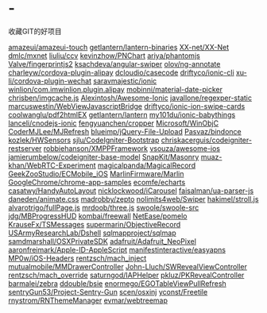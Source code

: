 # -
收藏GIT的好项目
<html>
<head>
    <meta charset="UTF-8">
    <title>Document</title>
</head>
<body>
    <a href="https://github.com/amazeui/amazeui-touch">amazeui/amazeui-touch</a>
<a href="https://github.com/getlantern/lantern-binaries">getlantern/lantern-binaries</a>
<a href="https://github.com/XX-net/XX-Net">XX-net/XX-Net</a>
<a href="https://github.com/dmlc/mxnet">dmlc/mxnet</a>
<a href="https://github.com/liuliu/ccv">liuliu/ccv</a>
<a href="https://github.com/kevinzhow/PNChart">kevinzhow/PNChart</a>
<a href="https://github.com/ariya/phantomjs">ariya/phantomjs</a>
<a href="https://github.com/Valve/fingerprintjs2">Valve/fingerprintjs2</a>
<a href="https://github.com/ksachdeva/angular-swiper">ksachdeva/angular-swiper</a>
<a href="https://github.com/olov/ng-annotate">olov/ng-annotate</a>
<a href="https://github.com/charleyw/cordova-plugin-alipay">charleyw/cordova-plugin-alipay</a>
<a href="https://github.com/dcloudio/casecode">dcloudio/casecode</a>
<a href="https://github.com/driftyco/ionic-cli">driftyco/ionic-cli</a>
<a href="https://github.com/xu-li/cordova-plugin-wechat">xu-li/cordova-plugin-wechat</a>
<a href="https://github.com/saravmajestic/ionic">saravmajestic/ionic</a>
<a href="https://github.com/winlion/com.imwinlion.plugin.alipay">winlion/com.imwinlion.plugin.alipay</a>
<a href="https://github.com/mobinni/material-date-picker">mobinni/material-date-picker</a>
<a href="https://github.com/chrisben/imgcache.js">chrisben/imgcache.js</a>
<a href="https://github.com/Alexintosh/Awesome-Ionic">Alexintosh/Awesome-Ionic</a>
<a href="https://github.com/javallone/regexper-static">javallone/regexper-static</a>
<a href="https://github.com/marcuswestin/WebViewJavascriptBridge">marcuswestin/WebViewJavascriptBridge</a>
<a href="https://github.com/driftyco/ionic-ion-swipe-cards">driftyco/ionic-ion-swipe-cards</a>
<a href="https://github.com/coolwanglu/pdf2htmlEX">coolwanglu/pdf2htmlEX</a>
<a href="https://github.com/getlantern/lantern">getlantern/lantern</a>
<a href="https://github.com/my101du/ionic-babythings">my101du/ionic-babythings</a>
<a href="https://github.com/lanceli/cnodejs-ionic">lanceli/cnodejs-ionic</a>
<a href="https://github.com/fengyuanchen/cropper">fengyuanchen/cropper</a>
<a href="https://github.com/Microsoft/WinObjC">Microsoft/WinObjC</a>
<a href="https://github.com/CoderMJLee/MJRefresh">CoderMJLee/MJRefresh</a>
<a href="https://github.com/blueimp/jQuery-File-Upload">blueimp/jQuery-File-Upload</a>
<a href="https://github.com/Pasvaz/bindonce">Pasvaz/bindonce</a>
<a href="https://github.com/kozlek/HWSensors">kozlek/HWSensors</a>
<a href="https://github.com/sjlu/CodeIgniter-Bootstrap">sjlu/CodeIgniter-Bootstrap</a>
<a href="https://github.com/chriskacerguis/codeigniter-restserver">chriskacerguis/codeigniter-restserver</a>
<a href="https://github.com/robbiehanson/XMPPFramework">robbiehanson/XMPPFramework</a>
<a href="https://github.com/vsouza/awesome-ios">vsouza/awesome-ios</a>
<a href="https://github.com/jamierumbelow/codeigniter-base-model">jamierumbelow/codeigniter-base-model</a>
<a href="https://github.com/SnapKit/Masonry">SnapKit/Masonry</a>
<a href="https://github.com/muaz-khan/WebRTC-Experiment">muaz-khan/WebRTC-Experiment</a>
<a href="https://github.com/magicalpanda/MagicalRecord">magicalpanda/MagicalRecord</a>
<a href="https://github.com/GeekZooStudio/ECMobile_iOS">GeekZooStudio/ECMobile_iOS</a>
<a href="https://github.com/MarlinFirmware/Marlin">MarlinFirmware/Marlin</a>
<a href="https://github.com/GoogleChrome/chrome-app-samples">GoogleChrome/chrome-app-samples</a>
<a href="https://github.com/ecomfe/echarts">ecomfe/echarts</a>
<a href="https://github.com/casatwy/HandyAutoLayout">casatwy/HandyAutoLayout</a>
<a href="https://github.com/nicklockwood/iCarousel">nicklockwood/iCarousel</a>
<a href="https://github.com/faisalman/ua-parser-js">faisalman/ua-parser-js</a>
<a href="https://github.com/daneden/animate.css">daneden/animate.css</a>
<a href="https://github.com/madrobby/zepto">madrobby/zepto</a>
<a href="https://github.com/nolimits4web/Swiper">nolimits4web/Swiper</a>
<a href="https://github.com/hakimel/stroll.js">hakimel/stroll.js</a>
<a href="https://github.com/alvarotrigo/fullPage.js">alvarotrigo/fullPage.js</a>
<a href="https://github.com/mrdoob/three.js">mrdoob/three.js</a>
<a href="https://github.com/swoole/swoole-src">swoole/swoole-src</a>
<a href="https://github.com/jdg/MBProgressHUD">jdg/MBProgressHUD</a>
<a href="https://github.com/kombai/freewall">kombai/freewall</a>
<a href="https://github.com/NetEase/pomelo">NetEase/pomelo</a>
<a href="https://github.com/KrauseFx/TSMessages">KrauseFx/TSMessages</a>
<a href="https://github.com/supermarin/ObjectiveRecord">supermarin/ObjectiveRecord</a>
<a href="https://github.com/USArmyResearchLab/Dshell">USArmyResearchLab/Dshell</a>
<a href="https://github.com/sqlmapproject/sqlmap">sqlmapproject/sqlmap</a>
<a href="https://github.com/samdmarshall/OSXPrivateSDK">samdmarshall/OSXPrivateSDK</a>
<a href="https://github.com/adafruit/Adafruit_NeoPixel">adafruit/Adafruit_NeoPixel</a>
<a href="https://github.com/aaronfreimark/Apple-ID-AppleScript">aaronfreimark/Apple-ID-AppleScript</a>
<a href="https://github.com/manifestinteractive/easyapns">manifestinteractive/easyapns</a>
<a href="https://github.com/MP0w/iOS-Headers">MP0w/iOS-Headers</a>
<a href="https://github.com/rentzsch/mach_inject">rentzsch/mach_inject</a>
<a href="https://github.com/mutualmobile/MMDrawerController">mutualmobile/MMDrawerController</a>
<a href="https://github.com/John-Lluch/SWRevealViewController">John-Lluch/SWRevealViewController</a>
<a href="https://github.com/rentzsch/mach_override">rentzsch/mach_override</a>
<a href="https://github.com/saturngod/IAPHelper">saturngod/IAPHelper</a>
<a href="https://github.com/pkluz/PKRevealController">pkluz/PKRevealController</a>
<a href="https://github.com/barmalei/zebra">barmalei/zebra</a>
<a href="https://github.com/ddouble/bsie">ddouble/bsie</a>
<a href="https://github.com/enormego/EGOTableViewPullRefresh">enormego/EGOTableViewPullRefresh</a>
<a href="https://github.com/sentryGun53/Project-Sentry-Gun">sentryGun53/Project-Sentry-Gun</a>
<a href="https://github.com/scen/osxinj">scen/osxinj</a>
<a href="https://github.com/yconst/Freetile">yconst/Freetile</a>
<a href="https://github.com/rnystrom/RNThemeManager">rnystrom/RNThemeManager</a>
<a href="https://github.com/evmar/webtreemap">evmar/webtreemap</a>
</body>
</html>
